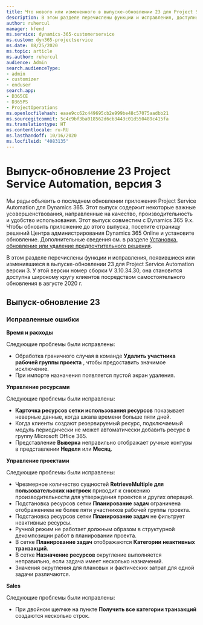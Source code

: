 ```yaml
---
title: Что нового или измененного в выпуске-обновлении 23 для Project Service Automation версии 3
description: В этом разделе перечислены функции и исправления, доступные в выпуске-обновлении 23 для Project Service Automation версии 3.
author: ruhercul
manager: kfend
ms.service: dynamics-365-customerservice
ms.custom: dyn365-projectservice
ms.date: 08/25/2020
ms.topic: article
ms.author: ruhercul
audience: Admin
search.audienceType:
- admin
- customizer
- enduser
search.app:
- D365CE
- D365PS
- ProjectOperations
ms.openlocfilehash: eaae9cc62c449695cb2e999be48c57075aadbb21
ms.sourcegitcommit: 5c4c9bf3ba018562d6cb3443c01d550489c415fa
ms.translationtype: HT
ms.contentlocale: ru-RU
ms.lasthandoff: 10/16/2020
ms.locfileid: "4083135"
---
```

# <a name="project-service-automation-update-release-23-v3"></a>Выпуск-обновление 23 Project Service Automation, версия 3

Мы рады объявить о последнем обновлении приложения Project Service Automation для Dynamics 365. Этот выпуск содержит некоторые важные усовершенствования, направленные на качество, производительность и удобство использования. Этот выпуск совместим с Dynamics 365 9.x. Чтобы обновить приложение до этого выпуска, посетите страницу решений Центра администрирования Dynamics 365 Online и установите обновление. Дополнительные сведения см. в разделе [Установка, обновление или удаление предпочтительного решения](https://docs.microsoft.com/power-platform/admin/install-remove-preferred-solution).

В этом разделе перечислены функции и исправления, появившиеся или изменившиеся в выпуске-обновлении 23 для Project Service Automation версии 3. У этой версии номер сборки V 3.10.34.30, она становится доступна широкому кругу клиентов посредством самостоятельного обновления в августе 2020 г.

## <a name="update-release-23"></a>Выпуск-обновление 23

### <a name="bug-fixes"></a>Исправленные ошибки

**Время и расходы**

Следующие проблемы были исправлены:
- Обработка граничного случая в команде **Удалить участника рабочей группы проекта** , чтобы предоставить значимое исключение.
- При импорте назначения появляется пустой экран удаления.

**Управление ресурсами**

Следующие проблемы были исправлены:

- **Карточка ресурсов сетки использования ресурсов** показывает неверные данные, когда шкала времени больше пяти дней.
- Когда клиенты создают резервируемый ресурс, подключаемый модуль периодически не может автоматически добавить ресурс в группу Microsoft Office 365.
- Представление **Выверка** неправильно отображает ручные контуры в представлении **Неделя** или **Месяц**.

**Управление проектами**

Следующие проблемы были исправлены:

- Чрезмерное количество сущностей **RetrieveMultiple для пользовательских настроек** приводит к снижению производительности для утверждения проектов и других операций.
- Подстановка ресурсов сетки **Планирование задач** ограничена отображением не более пяти участников рабочей группы проекта. 
- Подстановка ресурсов сетки **Планирование задач** не фильтрует неактивные ресурсы.
- Ручной режим не работает должным образом в структурной декомпозиции работ в планировании проекта.
- В сетке **Планирование задач** отображаются **Категории неактивных транзакций**.
- В сетке **Назначение ресурсов** округление выполняется неправильно, если задача имеет несколько назначений.
- Значения округления для плановых и фактических затрат для одной задачи различаются.

**Sales**

Следующие проблемы были исправлены:

- При двойном щелчке на пункте **Получить все категории транзакций** создаются несколько строк.

